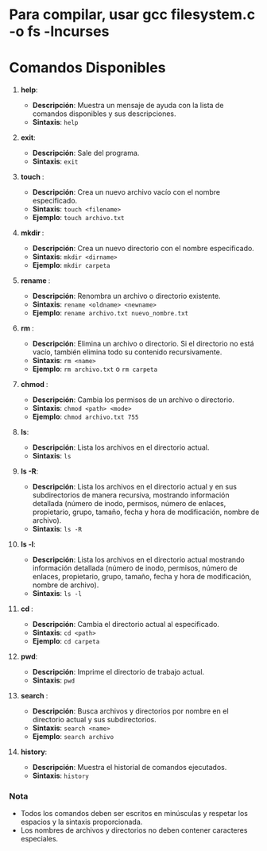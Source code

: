 
# Para compilar, usar **gcc filesystem.c -o fs -lncurses**

# Comandos Disponibles


1. **help**:
   - **Descripción**: Muestra un mensaje de ayuda con la lista de comandos disponibles y sus descripciones.
   - **Sintaxis**: `help`

2. **exit**:
   - **Descripción**: Sale del programa.
   - **Sintaxis**: `exit`

3. **touch <filename>**:
   - **Descripción**: Crea un nuevo archivo vacío con el nombre especificado.
   - **Sintaxis**: `touch <filename>`
   - **Ejemplo**: `touch archivo.txt`

4. **mkdir <dirname>**:
   - **Descripción**: Crea un nuevo directorio con el nombre especificado.
   - **Sintaxis**: `mkdir <dirname>`
   - **Ejemplo**: `mkdir carpeta`

5. **rename <oldname> <newname>**:
   - **Descripción**: Renombra un archivo o directorio existente.
   - **Sintaxis**: `rename <oldname> <newname>`
   - **Ejemplo**: `rename archivo.txt nuevo_nombre.txt`

6. **rm <name>**:
   - **Descripción**: Elimina un archivo o directorio. Si el directorio no está vacío, también elimina todo su contenido recursivamente.
   - **Sintaxis**: `rm <name>`
   - **Ejemplo**: `rm archivo.txt` o `rm carpeta`

7. **chmod <path> <mode>**:
   - **Descripción**: Cambia los permisos de un archivo o directorio.
   - **Sintaxis**: `chmod <path> <mode>`
   - **Ejemplo**: `chmod archivo.txt 755`

8. **ls**:
   - **Descripción**: Lista los archivos en el directorio actual.
   - **Sintaxis**: `ls`

9. **ls -R**:
   - **Descripción**: Lista los archivos en el directorio actual y en sus subdirectorios de manera recursiva, mostrando información detallada (número de inodo, permisos, número de enlaces, propietario, grupo, tamaño, fecha y hora de modificación, nombre de archivo).
   - **Sintaxis**: `ls -R`

10. **ls -l**:
    - **Descripción**: Lista los archivos en el directorio actual mostrando información detallada (número de inodo, permisos, número de enlaces, propietario, grupo, tamaño, fecha y hora de modificación, nombre de archivo).
    - **Sintaxis**: `ls -l`

11. **cd <path>**:
    - **Descripción**: Cambia el directorio actual al especificado.
    - **Sintaxis**: `cd <path>`
    - **Ejemplo**: `cd carpeta`

12. **pwd**:
    - **Descripción**: Imprime el directorio de trabajo actual.
    - **Sintaxis**: `pwd`

13. **search <name>**:
    - **Descripción**: Busca archivos y directorios por nombre en el directorio actual y sus subdirectorios.
    - **Sintaxis**: `search <name>`
    - **Ejemplo**: `search archivo`

14. **history**:
    - **Descripción**: Muestra el historial de comandos ejecutados.
    - **Sintaxis**: `history`

### Nota
- Todos los comandos deben ser escritos en minúsculas y respetar los espacios y la sintaxis proporcionada.
- Los nombres de archivos y directorios no deben contener caracteres especiales.
